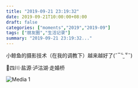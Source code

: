 ```yaml
---
title: "2019-09-21 23:19:32"
date: 2019-09-21T10:00:00+08:00
draft: false
categories: ["moments","2019","2019-09"]
tags: ["朋友圈","生活记录"]
summary: "2019-09-21 23:19:32..."
---
```


小鲸鱼的摄影技术（在我的调教下）越来越好了(˶‾᷄ ⁻̫ ‾᷅˵)

📍四川·盐源·泸沽湖·走婚桥

![Media 1](/Moments/photos/2019-09-21/201909212319320.jpg)

